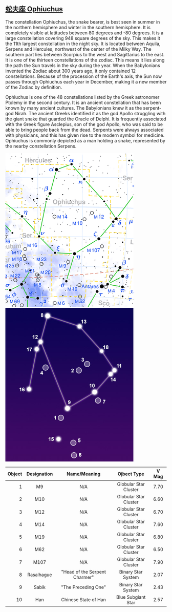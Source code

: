 ## [蛇夫座 Ophiuchus](http://www.seasky.org/constellations/constellation-ophiuchus.html)

The constellation Ophiuchus, the snake bearer, is best seen in summer in the northern hemisphere and winter in the southern hemisphere. It is completely visible at latitudes between 80 degrees and -80 degrees. It is a large constellation covering 948 square degrees of the sky. This makes it the 11th largest constellation in the night sky. It is located between Aquila, Serpens and Hercules, northwest of the center of the Milky Way. The southern part lies between Scorpius to the west and Sagittarius to the east. It is one of the thirteen constellations of the zodiac. This means it lies along the path the Sun travels in the sky during the year. When the Babylonians invented the Zodiac about 300 years ago, it only contained 12 constellations. Because of the procession of the Earth's axis, the Sun now passes through Ophiuchus each year in December, making it a new member of the Zodiac by definition.

Ophiuchus is one of the 48 constellations listed by the Greek astronomer Ptolemy in the second century. It is an ancient constellation that has been known by many ancient cultures. The Babylonians knew it as the serpent-god Nirah. The ancient Greeks identified it as the god Apollo struggling with the giant snake that guarded the Oracle of Delphi. It is frequently associated with the Greek figure Asclepius, son of the god Apollo, who was said to be able to bring people back from the dead. Serpents were always associated with physicians, and this has given rise to the modern symbol for medicine. Ophiuchus is commonly depicted as a man holding a snake, represented by the nearby constellation Serpens.

![alt text](./img/oph/oph.01.png "oph")
![alt text](./img/oph/oph.02.jpg "oph")

|Object|Designation|Name/Meaning|Ojbect Type|V Mag|
---:|:---:|:---:|:---:|:---:
1|M9|N/A|Globular Star Cluster|7.70
2|M10|N/A|Globular Star Cluster|6.60
3|M12|N/A|Globular Star Cluster|6.70
4|M14|N/A|Globular Star Cluster|7.60
5|M19|N/A|Globular Star Cluster|6.80
6|M62|N/A|Globular Star Cluster|6.50
7|M107|N/A|Globular Star Cluster|7.90
8|Rasalhague|"Head of the Serpent Charmer"|Binary Star System|2.07
9|Sabik|"The Preceding One"|Binary Star System|2.43
10|Han|Chinese State of Han|Blue Subgiant Star|2.57